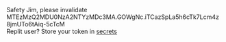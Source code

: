 Safety Jim, please invalidate MTEzMzQ2MDU0NzA2NTYzMDc3MA.GOWgNc.iTCazSpLa5h6cTk7Lcm4z8jmUTo6tAiq-5cTcM  
Replit user? Store your token in [secrets](https://docs.replit.com/programming-ide/workspace-features/storing-sensitive-information-environment-variables)
